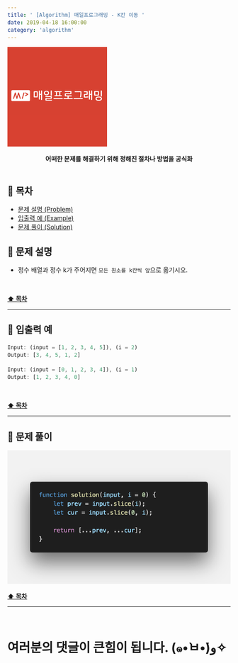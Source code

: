 ```yaml
---
title: ' [Algorithm] 매일프로그래밍 - K칸 이동 '
date: 2019-04-18 16:00:00
category: 'algorithm'
---
```


![](./images/logo.png)

<center><strong>어떠한 문제를 해결하기 위해 정해진 절차나 방법을 공식화</strong></center>

<br />

## **💎 목차**

- [문제 설명 (Problem)](#-문제-설명)
- [입출력 예 (Example)](#-입출력-예)
- [문제 풀이 (Solution)](#-문제-풀이)

## **📕 문제 설명**

- 정수 배열과 정수 k가 주어지면 `모든 원소를 k칸씩 앞`으로 옮기시오.

<br />

**[⬆ 목차](#-목차)**

---

## **📙 입출력 예**

```js
Input: (input = [1, 2, 3, 4, 5]), (i = 2)
Output: [3, 4, 5, 1, 2]

Input: (input = [0, 1, 2, 3, 4]), (i = 1)
Output: [1, 2, 3, 4, 0]
```

<br />

**[⬆ 목차](#-목차)**

---

## **📘 문제 풀이**

![](./images/solution.3.png)
<br />

**[⬆ 목차](#-목차)**

---

<br />

# 여러분의 댓글이 큰힘이 됩니다. (๑•̀ㅂ•́)و✧
